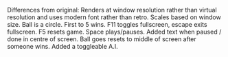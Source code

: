 Differences from original:
Renders at window resolution rather than virtual resolution and uses modern font rather than retro.
Scales based on window size.
Ball is a circle.
First to 5 wins.
F11 toggles fullscreen, escape exits fullscreen.
F5 resets game.
Space plays/pauses.
Added text when paused / done in centre of screen.
Ball goes resets to middle of screen after someone wins.
Added a toggleable A.I.